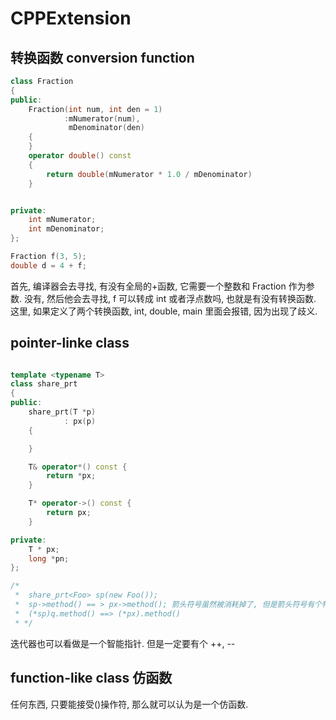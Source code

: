 # CPPExtension

## 转换函数 conversion function

```cpp
class Fraction
{
public:
    Fraction(int num, int den = 1)
            :mNumerator(num),
             mDenominator(den)
    {
    }
    operator double() const 
    {
        return double(mNumerator * 1.0 / mDenominator)
    }


private:
    int mNumerator;
    int mDenominator;
};

Fraction f(3, 5);
double d = 4 + f;
```

首先, 编译器会去寻找, 有没有全局的+函数, 它需要一个整数和 Fraction 作为参数. 没有, 然后他会去寻找, f 可以转成 int 或者浮点数吗, 也就是有没有转换函数. 这里, 如果定义了两个转换函数, int, double, main 里面会报错, 因为出现了歧义.

## pointer-linke class

``` cpp

template <typename T>
class share_prt
{
public:
    share_prt(T *p)
            : px(p)
    {

    }

    T& operator*() const {
        return *px;
    }

    T* operator->() const {
        return px;
    }

private:
    T * px;
    long *pn;
};

/*
 *  share_prt<Foo> sp(new Foo());
 *  sp->method() == > px->method(); 箭头符号虽然被消耗掉了, 但是箭头符号有个特殊的行为, 可以继续作用下去. 只有箭头符号这样.
 *  (*sp)q.method() ==> (*px).method()
 * */
```

迭代器也可以看做是一个智能指针. 但是一定要有个 ++, --


## function-like class 仿函数

任何东西, 只要能接受()操作符, 那么就可以认为是一个仿函数.